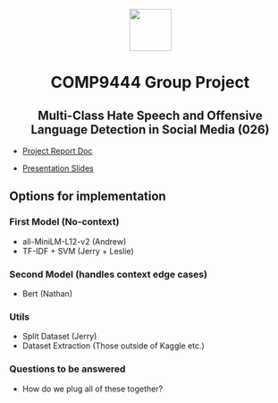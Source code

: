 <p align='center'>
<img src="https://cdn-icons-png.flaticon.com/512/3100/3100333.png" width="75" />
</p>
<h1 align='center'>COMP9444 Group Project</h1>
<h2 align='center'>
Multi-Class Hate Speech and Offensive Language Detection in Social Media (026)
</h2>

- [Project Report Doc](https://docs.google.com/document/d/1J-bV2ESFtu3zjjpIabKhCD_pXtCT_vyP9_YbnlqTB4A/edit?usp=sharing)

- [Presentation Slides](https://docs.google.com/presentation/d/16rYcF_tRftwAjX_Pcsc6GPDLl-_3RfIK7lNZzRy2ieQ/edit?usp=sharing)

## Options for implementation

### First Model (No-context)
- all-MiniLM-L12-v2 (Andrew)
- TF-IDF + SVM (Jerry + Leslie)

### Second Model (handles context edge cases)
- Bert (Nathan)

### Utils
- Split Dataset (Jerry)
- Dataset Extraction (Those outside of Kaggle etc.)

### Questions to be answered
- How do we plug all of these together?
